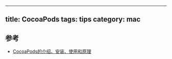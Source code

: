 
---
title: CocoaPods
tags: tips
category: mac
---

## 参考
- [CocoaPods的介绍、安装、使用和原理](https://www.jianshu.com/p/3086df14ed08)
